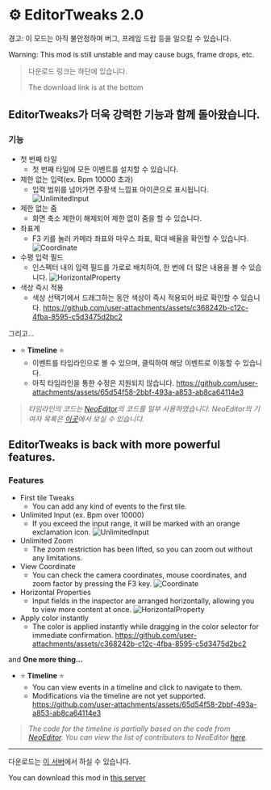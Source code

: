 # :gear: EditorTweaks 2.0
경고: 이 모드는 아직 불안정하며 버그, 프레임 드랍 등을 일으킬 수 있습니다.

Warning: This mod is still unstable and may cause bugs, frame drops, etc.

> 다운로드 링크는 하단에 있습니다.
> 
> The download link is at the bottom
## EditorTweaks가 더욱 강력한 기능과 함께 돌아왔습니다.

### 기능
- 첫 번째 타일
  - 첫 번째 타일에 모든 이벤트를 설치할 수 있습니다.
- 제한 없는 입력(ex. Bpm 10000 초과)
  - 입력 범위를 넘어가면 주황색 느낌표 아이콘으로 표시됩니다.
![UnlimitedInput](https://github.com/user-attachments/assets/d21b94f2-6e6b-4aa4-8df8-21c47d56f2e0)
- 제한 없는 줌
  - 화면 축소 제한이 해제되어 제한 없이 줌을 할 수 있습니다.
- 좌표계
  - F3 키를 눌러 카메라 좌표와 마우스 좌표, 확대 배율을 확인할 수 있습니다.
![Coordinate](https://github.com/user-attachments/assets/51344d91-3122-4ef4-aeb5-b37a63cb1b5c)
- 수평 입력 필드
  - 인스펙터 내의 입력 필드를 가로로 배치하여, 한 번에 더 많은 내용을 볼 수 있습니다.
![HorizontalProperty](https://github.com/user-attachments/assets/3e9178ee-6934-4d6d-b55e-c563094ef534)
- 색상 즉시 적용
  - 색상 선택기에서 드래그하는 동안 색상이 즉시 적용되어 바로 확인할 수 있습니다.
https://github.com/user-attachments/assets/c368242b-c12c-4fba-8595-c5d3475d2bc2

그리고...

- :star: **Timeline** :star: 
  - 이벤트를 타임라인으로 볼 수 있으며, 클릭하여 해당 이벤트로 이동할 수 있습니다.
  - 아직 타임라인을 통한 수정은 지원되지 않습니다.
https://github.com/user-attachments/assets/65d54f58-2bbf-493a-a853-ab8ca64114e3

> _타임라인의 코드는 [NeoEditor](https://github.com/NeoEditor/NeoEditor)의 코드를 일부 사용하였습니다. NeoEditor의 기여자 목록은 [이곳](https://github.com/NeoEditor/NeoEditor/graphs/contributors)에서 보실 수 있습니다._

## EditorTweaks is back with more powerful features.

### Features
- First tile Tweaks
  - You can add any kind of events to the first tile.
- Unlimited Input (ex. Bpm over 10000)
  - If you exceed the input range, it will be marked with an orange  exclamation icon.
![UnlimitedInput](https://github.com/user-attachments/assets/d21b94f2-6e6b-4aa4-8df8-21c47d56f2e0)
- Unlimited Zoom
  - The zoom restriction has been lifted, so you can zoom out without any limitations.
- View Coordinate
  - You can check the camera coordinates, mouse coordinates, and zoom factor by pressing the F3 key.
![Coordinate](https://github.com/user-attachments/assets/51344d91-3122-4ef4-aeb5-b37a63cb1b5c)
- Horizontal Properties
  - Input fields in the inspector are arranged horizontally, allowing you to view more content at once.
![HorizontalProperty](https://github.com/user-attachments/assets/3e9178ee-6934-4d6d-b55e-c563094ef534)
- Apply color instantly
  - The color is applied instantly while dragging in the color selector for immediate confirmation.
https://github.com/user-attachments/assets/c368242b-c12c-4fba-8595-c5d3475d2bc2

and **One more thing...**

- :star: **Timeline** :star:
  - You can view events in a timeline and click to navigate to them.
  - Modifications via the timeline are not yet supported.
https://github.com/user-attachments/assets/65d54f58-2bbf-493a-a853-ab8ca64114e3

> _The code for the timeline is partially based on the code from [NeoEditor](https://github.com/NeoEditor/NeoEditor). You can view the list of contributors to NeoEditor [here](https://github.com/NeoEditor/NeoEditor/graphs/contributors)._

--------------------

다운로드는 [이 서버](https://discord.gg/PU2TUpxyur)에서 하실 수 있습니다.

You can download this mod in [this server](https://discord.gg/PU2TUpxyur)
